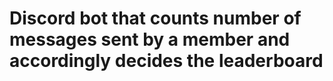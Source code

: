 # Discord bot that counts number of messages sent by a member and accordingly decides the leaderboard
